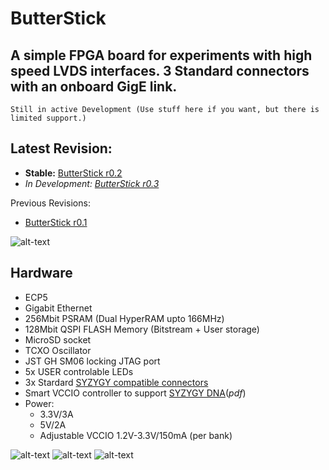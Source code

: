 # ButterStick

## A simple FPGA board for experiments with high speed LVDS interfaces. 3 Standard connectors with an onboard GigE link.

	Still in active Development (Use stuff here if you want, but there is limited support.)


## Latest Revision: 
* __Stable:__ [ButterStick r0.2](hardware/ButterStick_r0.2/)
* _In Development:_ _[ButterStick r0.3](hardware/ButterStick_r0.3/)_

Previous Revisions:
* [ButterStick r0.1](hardware/ButterStick_r0.1/)

![alt-text](documentation/images/photo_001.jpg "Board")

## Hardware

* ECP5 
* Gigabit Ethernet
* 256Mbit PSRAM (Dual HyperRAM upto 166MHz)
* 128Mbit QSPI FLASH Memory (Bitstream + User storage)
* MicroSD socket
* TCXO Oscillator
* JST GH SM06 locking JTAG port
* 5x USER controlable LEDs
* 3x Stardard [SYZYGY compatible connectors](https://syzygyfpga.io/)
* Smart VCCIO controller to support [SYZYGY DNA](http://syzygyfpga.io/wp-content/uploads/2019/09/Syzygy-DNA-Specification-V1p1.pdf)(*pdf*)
* Power:
  * 3.3V/3A
  * 5V/2A  
  * Adjustable VCCIO 1.2V-3.3V/150mA (per bank)


![alt-text](documentation/images/render_001.jpg "Board")
![alt-text](documentation/images/ButterStick-Front.png "Top Render")
![alt-text](documentation/images/ButterStick-Back.png "Bot Render")
